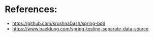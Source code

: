# References:
- https://github.com/krushnaDash/spring-bdd
- https://www.baeldung.com/spring-testing-separate-data-source
